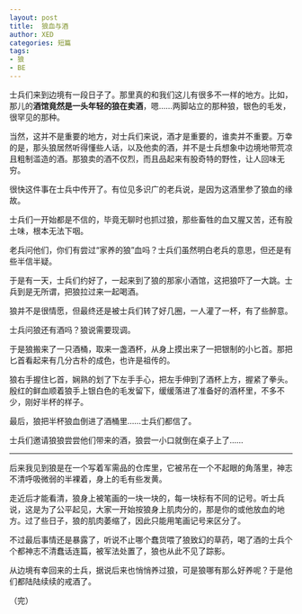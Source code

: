 ```yaml
---
layout: post
title:  狼血与酒
author: XED
categories: 短篇
tags: 
- 狼
- BE
---
```


士兵们来到边境有一段日子了。那里真的和我们这儿有很多不一样的地方。比如，那儿的**酒馆竟然是一头年轻的狼在卖酒**，嗯……两脚站立的那种狼，银色的毛发，很罕见的那种。

当然，这并不是重要的地方，对士兵们来说，酒才是重要的，谁卖并不重要。万幸的是，那头狼居然听得懂些人话，以及他卖的酒，并不是士兵想象中边境地带荒凉且粗制滥造的酒。那狼卖的酒不仅烈，而且品起来有股奇特的野性，让人回味无穷。

很快这件事在士兵中传开了。有位见多识广的老兵说，是因为这酒里参了狼血的缘故。

士兵们一开始都是不信的，毕竟无聊时也抓过狼，那些畜牲的血又腥又苦，还有股土味，根本无法下咽。

老兵问他们，你们有尝过“家养的狼”血吗？士兵们虽然明白老兵的意思，但还是有些半信半疑。

于是有一天，士兵们约好了，一起来到了狼的那家小酒馆，这把狼吓了一大跳。士兵到是无所谓，把狼拉过来一起喝酒。

狼并不是很情愿，但最终还是被士兵们转了好几圈，一人灌了一杯，有了些醉意。

士兵问狼还有酒吗？狼说需要现调。

于是狼搬来了一只酒桶，取来一盏酒杯，从身上摸出来了一把银制的小匕首。那把匕首看起来有几分古朴的成色，也许是祖传的。

狼右手握住匕首，娴熟的划了下左手手心，把左手伸到了酒杯上方，握紧了拳头。殷红的鲜血顺着狼手上银白色的毛发留下，缓缓落进了准备好的酒杯里，不多不少，刚好半杯的样子。

最后，狼把半杯狼血倒进了酒桶里……士兵们都信了。

士兵们邀请狼狼尝尝他们带来的酒，狼尝一小口就倒在桌子上了……

---

后来我见到狼是在一个写着军需品的仓库里，它被吊在一个不起眼的角落里，神志不清呼吸微弱的半裸着，身上的毛有些发黄。

走近后才能看清，狼身上被笔画的一块一块的，每一块标有不同的记号。听士兵说，这是为了公平起见，大家一开始按狼身上肌肉分的，那是你的或他放血的地方。过了些日子，狼的肌肉萎缩了，因此只能用笔画记号来区分了。

不过最后事情还是暴露了，听说不止哪个蠢货喂了狼致幻的草药，喝了酒的士兵个个都神志不清蠢话连篇，被军法处置了，狼也从此不见了踪影。

从边境有幸回来的士兵，据说后来也悄悄养过狼，可是狼哪有那么好养呢？于是他们都陆陆续续的戒酒了。

（完）